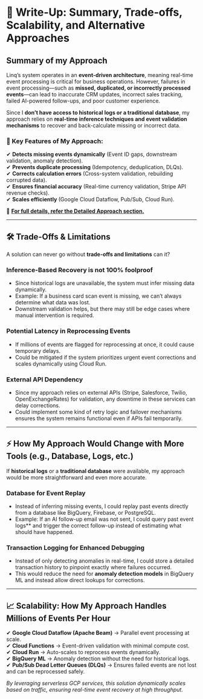 # 📝 Write-Up: Summary, Trade-offs, Scalability, and Alternative Approaches

## Summary of my Approach

Linq’s system operates in an **event-driven architecture**, meaning real-time event processing is critical for business operations. However, failures in event processing—such as **missed, duplicated, or incorrectly processed events**—can lead to inaccurate CRM updates, incorrect sales tracking, failed AI-powered follow-ups, and poor customer experience.  

Since I **don’t have access to historical logs or a traditional database**, my approach relies on **real-time inference techniques and event validation mechanisms** to recover and back-calculate missing or incorrect data.  

### 🚀 Key Features of My Approach:
✔ **Detects missing events dynamically** (Event ID gaps, downstream validation, anomaly detection).  
✔ **Prevents duplicate processing** (Idempotency, deduplication, DLQs).  
✔ **Corrects calculation errors** (Cross-system validation, rebuilding corrupted data).  
✔ **Ensures financial accuracy** (Real-time currency validation, Stripe API revenue checks).  
✔ **Scales efficiently** (Google Cloud Dataflow, Pub/Sub, Cloud Run).  

📌 [**For full details, refer the Detailed Approach section.**](../approach/README.md)  

---

## 🛠 Trade-Offs & Limitations

A solution can never go without **trade-offs and limitations** can it? 

### Inference-Based Recovery is not 100% foolproof 
- Since historical logs are unavailable, the system must infer missing data dynamically.  
- Example: If a business card scan event is missing, we can’t always determine what data was lost.  
- Downstream validation helps, but there may still be edge cases where manual intervention is required.  

### Potential Latency in Reprocessing Events
- If millions of events are flagged for reprocessing at once, it could cause temporary delays.  
- Could be mitigated if the system prioritizes urgent event corrections and scales dynamically using Cloud Run.  

### External API Dependency
- Since my approach relies on external APIs (Stripe, Salesforce, Twilio, OpenExchangeRates) for validation, any downtime in these services can delay corrections.  
- Could implement some kind of retry logic and failover mechanisms ensures the system remains functional even if APIs fail temporarily.  

---

## ⚡ How My Approach Would Change with More Tools (e.g., Database, Logs, etc.)

If **historical logs** or a **traditional database** were available, my approach would be more straightforward and  even more accurate.  

### Database for Event Replay 
- Instead of inferring missing events, I could replay past events directly from a database like BigQuery, Firebase, or PostgreSQL.  
- Example: If an AI follow-up email was not sent, I could query past event logs** and trigger the correct follow-up instead of estimating what should have happened.  

### Transaction Logging for Enhanced Debugging 
- Instead of only detecting anomalies in real-time, I could store a detailed transaction history to pinpoint exactly where failures occurred.  
- This would reduce the need for **anomaly detection models** in BigQuery ML and instead allow direct lookups for corrections.     

---

## 📈 Scalability: How My Approach Handles Millions of Events Per Hour

✔ **Google Cloud Dataflow (Apache Beam)** → Parallel event processing at scale.  
✔ **Cloud Functions** → Event-driven validation with minimal compute cost.  
✔ **Cloud Run** → Auto-scales to reprocess events dynamically.  
✔ **BigQuery ML** → Anomaly detection without the need for historical logs.  
✔ **Pub/Sub Dead Letter Queues (DLQs)** → Ensures failed events are not lost and can be reprocessed safely.  

*By leveraging serverless GCP services, this solution dynamically scales based on traffic, ensuring real-time event recovery at high throughput.*
